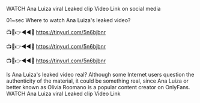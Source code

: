 WATCH Ana Luiza viral Leaked clip Video Link on social media

01~sec Where to watch Ana Luiza's leaked video?

📺📱👉◄◄🔴 https://tinyurl.com/5n6bjbnr

📺📱👉◄◄🔴 https://tinyurl.com/5n6bjbnr

📺📱👉◄◄🔴 https://tinyurl.com/5n6bjbnr

Is Ana Luiza's leaked video real? Although some Internet users question the authenticity of the material, it could be something real, since Ana Luiza or better known as Olivia Roomano is a popular content creator on OnlyFans. 
 WATCH Ana Luiza viral Leaked clip Video Link
